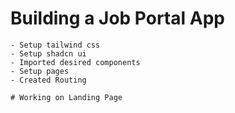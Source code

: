 # Building a Job Portal App
    - Setup tailwind css 
    - Setup shadcn ui
    - Imported desired components
    - Setup pages 
    - Created Routing 
    
    # Working on Landing Page